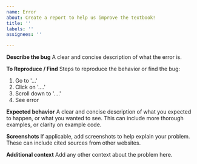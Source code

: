 ```yaml
---
name: Error
about: Create a report to help us improve the textbook!
title: ''
labels: ''
assignees: ''

---
```


**Describe the bug**
A clear and concise description of what the error is.

**To Reproduce / Find**
Steps to reproduce the behavior or find the bug:
1. Go to '...'
2. Click on '....'
3. Scroll down to '....'
4. See error

**Expected behavior**
A clear and concise description of what you expected to happen, or what you wanted to see.  This can include more thorough examples, or clarity on example code.

**Screenshots**
If applicable, add screenshots to help explain your problem.  These can include cited sources from other websites.

**Additional context**
Add any other context about the problem here.
